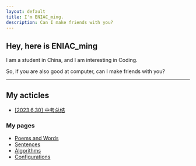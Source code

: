```yaml
---
layout: default
title: I'm ENIAC_ming.
description: Can I make friends with you?
---
```


## Hey, here is ENIAC_ming

I am a student in China, and I am interesting in Coding.

So, if you are also good at computer, can I make friends with you?

- - -
## My acticles

- [[2023.6.30] 中考总结](./pages/exam_summary.html)

### My pages

- [Poems and Words](./pages/poems%26words.html)
- [Sentences](./pages/sentences.html)
- [Algorithms](http://al.yanjm.top/)
- [Configurations](./pages/configurations.html)